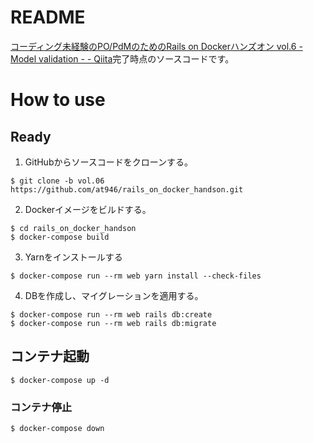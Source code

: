 # README
[コーディング未経験のPO/PdMのためのRails on Dockerハンズオン vol.6 - Model validation - - Qiita](https://qiita.com/at-946/items/f83dbdf12d2b286d88b7)完了時点のソースコードです。

# How to use
## Ready
1. GitHubからソースコードをクローンする。

```
$ git clone -b vol.06 https://github.com/at946/rails_on_docker_handson.git
```

2. Dockerイメージをビルドする。

```
$ cd rails_on_docker_handson
$ docker-compose build
```

3. Yarnをインストールする

```
$ docker-compose run --rm web yarn install --check-files
```

4. DBを作成し、マイグレーションを適用する。

```
$ docker-compose run --rm web rails db:create
$ docker-compose run --rm web rails db:migrate
```

## コンテナ起動
```
$ docker-compose up -d
```

### コンテナ停止
```
$ docker-compose down
```
